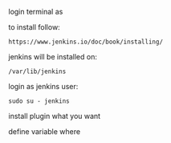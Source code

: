 login terminal as


to install follow:
```
https://www.jenkins.io/doc/book/installing/
```

jenkins will be installed on:
```
/var/lib/jenkins
```

login as jenkins user:
```
sudo su - jenkins
```

install plugin what you want

define variable where
```

```


